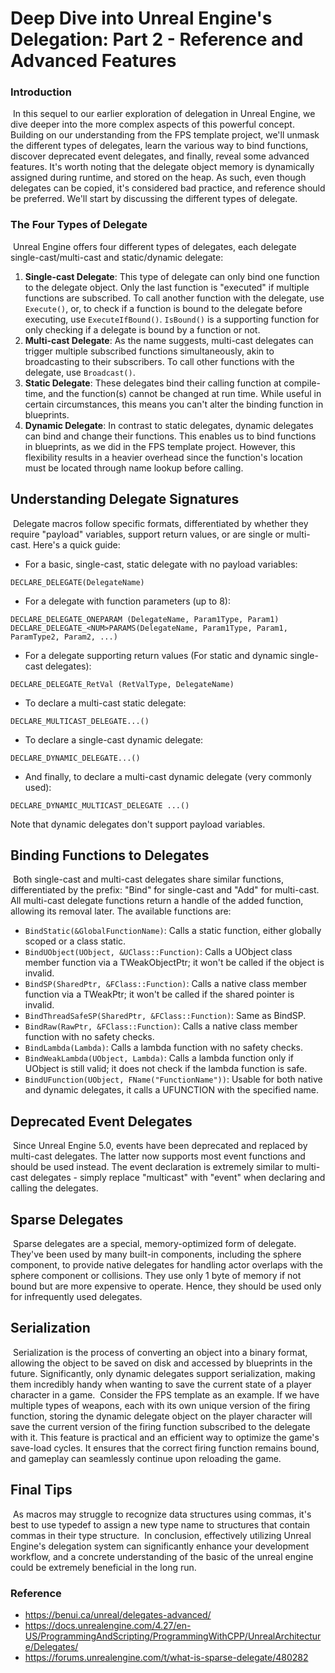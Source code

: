 # Deep Dive into Unreal Engine's Delegation: Part 2 - Reference and Advanced Features

### Introduction

​	In this sequel to our earlier exploration of delegation in Unreal Engine, we dive deeper into the more complex aspects of this powerful concept. Building on our understanding from the FPS template project, we'll unmask the different types of delegates, learn the various way to bind functions, discover deprecated event delegates, and finally, reveal some advanced features. It's worth noting that the delegate object memory is dynamically assigned during runtime, and stored on the heap. As such, even though delegates can be copied, it's considered bad practice, and reference should be preferred. We'll start by discussing the different types of delegate.

### The Four Types of Delegate

​	Unreal Engine offers four different types of delegates, each delegate single-cast/multi-cast and static/dynamic delegate:

1. **Single-cast Delegate**: This type of delegate can only bind one function to the delegate object. Only the last function is "executed" if multiple functions are subscribed. To call another function with the delegate, use `Execute()`, or, to check if a function is bound to the delegate before executing, use `ExecuteIfBound()`. `IsBound()` is a supporting function for only checking if a delegate is bound by a function or not.
2. **Multi-cast Delegate**: As the name suggests, multi-cast delegates can trigger multiple subscribed functions simultaneously, akin to broadcasting to their subscribers. To call other functions with the delegate, use `Broadcast()`.
3. **Static Delegate**: These delegates bind their calling function at compile-time, and the function(s) cannot be changed at run time. While useful in certain circumstances, this means you can't alter the binding function in blueprints.
4. **Dynamic Delegate**: In contrast to static delegates, dynamic delegates can bind and change their functions. This enables us to bind functions in blueprints, as we did in the FPS template project. However, this flexibility results in a heavier overhead since the function's location must be located through name lookup before calling.

## Understanding Delegate Signatures

​	Delegate macros follow specific formats, differentiated by whether they require "payload" variables, support return values, or are single or multi-cast. Here's a quick guide:

- For a basic, single-cast, static delegate with no payload variables:

```
DECLARE_DELEGATE(DelegateName)
```

- For a delegate with function parameters (up to 8):

```
DECLARE_DELEGATE_ONEPARAM (DelegateName, Param1Type, Param1)
DECLARE_DELEGATE_<NUM>PARAMS(DelegateName, Param1Type, Param1, ParamType2, Param2, ...)
```

- For a delegate supporting return values (For static and dynamic single-cast delegates):

```
DECLARE_DELEGATE_RetVal (RetValType, DelegateName)
```

- To declare a multi-cast static delegate:

```
DECLARE_MULTICAST_DELEGATE...()
```

- To declare a single-cast dynamic delegate:

```
DECLARE_DYNAMIC_DELEGATE...()
```

- And finally, to declare a multi-cast dynamic delegate (very commonly used):

```
DECLARE_DYNAMIC_MULTICAST_DELEGATE ...()
```

Note that dynamic delegates don't support payload variables.

## Binding Functions to Delegates

​	Both single-cast and multi-cast delegates share similar functions, differentiated by the prefix: "Bind" for single-cast and "Add" for multi-cast. All multi-cast delegate functions return a handle of the added function, allowing its removal later. The available functions are:

- `BindStatic(&GlobalFunctionName)`: Calls a static function, either globally scoped or a class static.
- `BindUObject(UObject, &UClass::Function)`: Calls a UObject class member function via a TWeakObjectPtr; it won't be called if the object is invalid.
- `BindSP(SharedPtr, &FClass::Function)`: Calls a native class member function via a TWeakPtr; it won't be called if the shared pointer is invalid.
- `BindThreadSafeSP(SharedPtr, &FClass::Function)`: Same as BindSP.
- `BindRaw(RawPtr, &FClass::Function)`: Calls a native class member function with no safety checks.
- `BindLambda(Lambda)`: Calls a lambda function with no safety checks.
- `BindWeakLambda(UObject, Lambda)`: Calls a lambda function only if UObject is still valid; it does not check if the lambda function is safe.
- `BindUFunction(UObject, FName("FunctionName"))`: Usable for both native and dynamic delegates, it calls a UFUNCTION with the specified name.

## Deprecated Event Delegates

​	Since Unreal Engine 5.0, events have been deprecated and replaced by multi-cast delegates. The latter now supports most event functions and should be used instead. The event declaration is extremely similar to multi-cast delegates - simply replace "multicast" with "event" when declaring and calling the delegates.

## Sparse Delegates

​	Sparse delegates are a special, memory-optimized form of delegate. They've been used by many built-in components, including the sphere component, to provide native delegates for handling actor overlaps with the sphere component or collisions. They use only 1 byte of memory if not bound but are more expensive to operate. Hence, they should be used only for infrequently used delegates.

## Serialization

​	Serialization is the process of converting an object into a binary format, allowing the object to be saved on disk and accessed by blueprints in the future. Significantly, only dynamic delegates support serialization, making them incredibly handy when wanting to save the current state of a player character in a game. 
​	Consider the FPS template as an example. If we have multiple types of weapons, each with its own unique version of the firing function, storing the dynamic delegate object on the player character will save the current version of the firing function subscribed to the delegate with it. This feature is practical and an efficient way to optimize the game's save-load cycles. It ensures that the correct firing function remains bound, and gameplay can seamlessly continue upon reloading the game.

## Final Tips

​	As macros may struggle to recognize data structures using commas, it's best to use typedef to assign a new type name to structures that contain commas in their type structure.
​	In conclusion, effectively utilizing Unreal Engine's delegation system can significantly enhance your development workflow, and a concrete understanding of the basic of the unreal engine could be extremely beneficial in the long run.

### Reference

- https://benui.ca/unreal/delegates-advanced/
- https://docs.unrealengine.com/4.27/en-US/ProgrammingAndScripting/ProgrammingWithCPP/UnrealArchitecture/Delegates/
- https://forums.unrealengine.com/t/what-is-sparse-delegate/480282